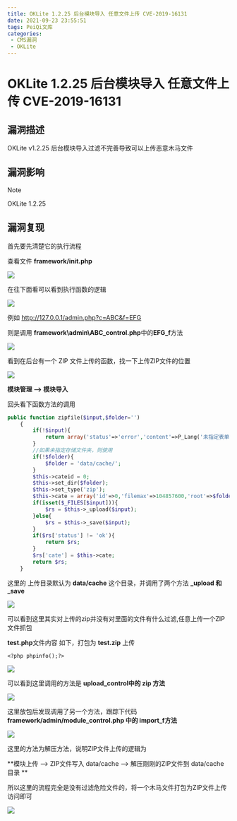 ```yaml
---
title: OKLite 1.2.25 后台模块导入 任意文件上传 CVE-2019-16131
date: 2021-09-23 23:55:51
tags: PeiQi文库
categories:
 - CMS漏洞
 - OKLite
---
```


# OKLite 1.2.25 后台模块导入 任意文件上传 CVE-2019-16131

## 漏洞描述

OKLite v1.2.25 后台模块导入过滤不完善导致可以上传恶意木马文件

## 漏洞影响

> [!NOTE]
>
> OKLite 1.2.25 

## 漏洞复现

首先要先清楚它的执行流程

查看文件 **framework/init.php**

![](/img/20210924015502322790.png)

在往下面看可以看到执行函数的逻辑

![](/img/20210924015502866225.png)

例如 http://127.0.0.1/admin.php?c=ABC&f=EFG

则是调用  **framework\admin\ABC_control.php**中的**EFG_f**方法

![](/img/20210924015503392461.png)

看到在后台有一个 ZIP 文件上传的函数，找一下上传ZIP文件的位置

![](/img/20210924015507236556.png)

**模块管理 --> 模块导入**

回头看下函数方法的调用

```php
public function zipfile($input,$folder='')
	{
		if(!$input){
			return array('status'=>'error','content'=>P_Lang('未指定表单名称'));
		}
		//如果未指定存储文件夹，则使用
		if(!$folder){
			$folder = 'data/cache/';
		}
		$this->cateid = 0;
		$this->set_dir($folder);
		$this->set_type('zip');
		$this->cate = array('id'=>0,'filemax'=>104857600,'root'=>$folder,'folder'=>'/','filetypes'=>'zip');
		if(isset($_FILES[$input])){
			$rs = $this->_upload($input);
		}else{
			$rs = $this->_save($input);
		}
		if($rs['status'] != 'ok'){
			return $rs;
		}
		$rs['cate'] = $this->cate;
		return $rs;
	}
```

这里的 上传目录默认为 **data/cache** 这个目录，并调用了两个方法 **_upload 和 _save**

![](/img/20210924015507565846.png)

可以看到这里其实对上传的zip并没有对里面的文件有什么过滤,任意上传一个ZIP文件抓包

**test.php**文件内容 如下，打包为 **test.zip** 上传

```
<?php phpinfo();?>
```

![](/img/20210924015508164319.png)

可以看到这里调用的方法是 **upload_control中的 zip 方法**

![](/img/20210924015508408602.png)

这里放包后发现调用了另一个方法，跟踪下代码 **framework/admin/module_control.php 中的 import_f方法**

![](/img/20210924015508680324.png)

这里的方法为解压方法，说明ZIP文件上传的逻辑为

**模块上传 --> ZIP文件写入 data/cache --> 解压刚刚的ZIP文件到 data/cache 目录 **

所以这里的流程完全是没有过滤危险文件的，将一个木马文件打包为ZIP文件上传访问即可

![](/img/20210924015510991166.png)